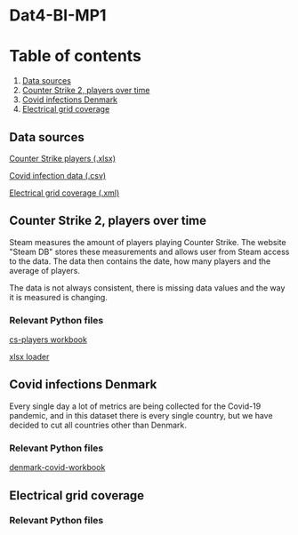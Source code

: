# Dat4-BI-MP1

# Table of contents

1. [Data sources](#data-sources)
2. [Counter Strike 2, players over time](#counter-strike-2-players-over-time)
3. [Covid infections Denmark](#covid-infections-denmark)
4. [Electrical grid coverage](#electrical-grid-coverage)

## Data sources

[Counter Strike players (.xlsx)](https://steamdb.info/app/730/charts/)

[Covid infection data (.csv)](https://www.kaggle.com/datasets/georgesaavedra/covid19-dataset/data)

[Electrical grid coverage (.xml)](https://data.worldbank.org/indicator/EG.ELC.ACCS.ZS?view=chart)

## Counter Strike 2, players over time

Steam measures the amount of players playing Counter Strike. The website "Steam DB" stores these measurements and allows user from Steam access to the data. The data then contains the date, how many players and the average of players.

The data is not always consistent, there is missing data values and the way it is measured is changing.

### Relevant Python files

[cs-players workbook](./cs-players.ipynb)

[xlsx loader](./xlsxloader.py)

## Covid infections Denmark

Every single day a lot of metrics are being collected for the Covid-19 pandemic, and in this dataset there is every single country, but we have decided to cut all countries other than Denmark.

### Relevant Python files

[denmark-covid-workbook](./denmark-covid-data.ipynb)

## Electrical grid coverage

### Relevant Python files
